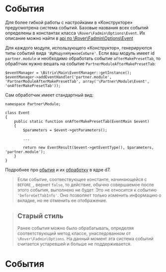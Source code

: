 # События
Для более гибкой работы с настройками в «Конструкторе» предусмотрена система событий. Базовые названия всех событий определены в константах класса `\Rover\Fadmin\Options\Event`. Их описание можно найти в [api по \Rover\Fadmin\Options\Event](./api/options/event.md#Константы)

Для каждого модуля, использующего «Конструктор», генерируются типы событий вида `'ИдМодуляНужноеСобыте'`. Если ваш модуль имеет id `partner.module` и необходимо обработать событие `afterMakePresetTab`, то обрабтчик нужно вешать на событие `PartnerModuleAfterMakePresetTab`:

    $eventManager = \Bitrix\Main\EventManager::getInstance();
    $eventManager->addEventHandler('partner.module', 'PartnerModuleAfterMakePresetTab', array('\Partner\Module\Event', 'onAfterMakePresetTab'));

Сам обработчик имеет стандартный вид:

    namespace Partner\Module;
    
    class Event
    {
        public static function onAfterMakePresetTab(EventMain $event)
        {
            $parameters = $event->getParameters();
           
            ...
    
            return new EventResult($event->getEventType(), $parameters, 'partner.module');
        }
    }    
    
Подробнее про [обытия](https://dev.1c-bitrix.ru/learning/course/index.php?COURSE_ID=43&LESSON_ID=3113&LESSON_PATH=3913.5062.3113) и их [обработку](https://dev.1c-bitrix.ru/learning/course/index.php?COURSE_ID=43&LESSON_ID=2244#events) в ядре d7.

> Если событие, соотвествующее константе, начинающейся с `BEFORE_`, вернет `false`, то действие, обычно совершаемое после этого события, выполнено не будет. Это не относится к событию `'beforeGetTabInfo'`. Оно позволяет только изменить информацию о вкладке, но не отменить ее отображение.


> ## Старый стиль
> Ранее события можно было обрабатывать, определяя соответствующий метод классе, унаследованном от `\Rover\Fadmin\Options`. На данный момент эта система событий считается устаревшей и больше не поддерживается.
# События


